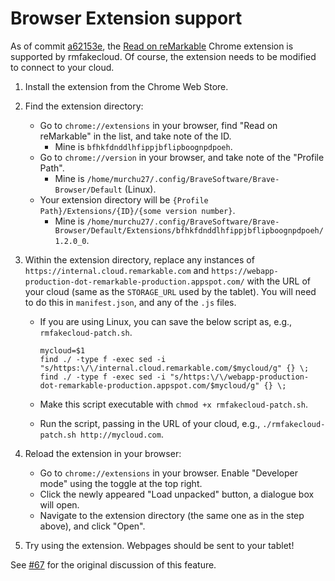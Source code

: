 # Browser Extension support

As of commit [a62153e](https://github.com/ddvk/rmfakecloud/commit/a62153ef5c09145bbbf63079ccb7e77ed2024fbd),
the [Read on reMarkable](https://support.remarkable.com/hc/en-us/articles/360006830977-Read-on-reMarkable-Google-Chrome-Extension?preview%5Btheme_id%5D=210292689&preview_as_role=anonymous#)
Chrome extension is supported by rmfakecloud. Of course, the extension needs to be modified to connect to your cloud.

1. Install the extension from the Chrome Web Store.

2. Find the extension directory:
   - Go to `chrome://extensions` in your browser, find "Read on reMarkable" in the list, and take note of the ID.
     - Mine is `bfhkfdnddlhfippjbflipboognpdpoeh`.
   - Go to `chrome://version` in your browser, and take note of the "Profile Path".
     - Mine is `/home/murchu27/.config/BraveSoftware/Brave-Browser/Default` (Linux).
   - Your extension directory will be `{Profile Path}/Extensions/{ID}/{some version number}`.
     - Mine is `/home/murchu27/.config/BraveSoftware/Brave-Browser/Default/Extensions/bfhkfdnddlhfippjbflipboognpdpoeh/1.2.0_0`.

3. Within the extension directory, replace any instances of `https://internal.cloud.remarkable.com` and 
   `https://webapp-production-dot-remarkable-production.appspot.com/` with the URL of your cloud (same as the `STORAGE_URL` used by the tablet).
   You will need to do this in `manifest.json`, and any of the `.js` files.
   - If you are using Linux, you can save the below script as, e.g., `rmfakecloud-patch.sh`.
     ```
     mycloud=$1
     find ./ -type f -exec sed -i "s/https:\/\/internal.cloud.remarkable.com/$mycloud/g" {} \;
     find ./ -type f -exec sed -i "s/https:\/\/webapp-production-dot-remarkable-production.appspot.com/$mycloud/g" {} \;
     ```

   - Make this script executable with `chmod +x rmfakecloud-patch.sh`.
   - Run the script, passing in the URL of your cloud, e.g., `./rmfakecloud-patch.sh http://mycloud.com`.

4. Reload the extension in your browser:
   - Go to `chrome://extensions` in your browser. Enable "Developer mode" using the toggle at the top right.
   - Click the newly appeared "Load unpacked" button, a dialogue box will open.
   - Navigate to the extension directory (the same one as in the step above), and click "Open".

5. Try using the extension. Webpages should be sent to your tablet!

See [#67](https://github.com/ddvk/rmfakecloud/issues/67) for the original discussion of this feature.
